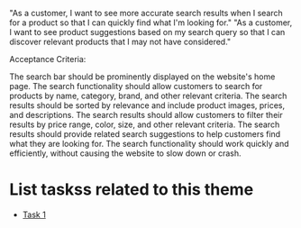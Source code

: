 <!--
 You are missing the customer's or the stakeholder's actions on the initiative or the stories that help build out this initiative. [Fixed]
-->
"As a customer, I want to see more accurate search results when I search for a product so that I can quickly find what I'm looking for."
"As a customer, I want to see product suggestions based on my search query so that I can discover relevant products that I may not have considered."

Acceptance Criteria:

The search bar should be prominently displayed on the website's home page. The
search functionality should allow customers to search for products by name,
category, brand, and other relevant criteria. The search results should be
sorted by relevance and include product images, prices, and descriptions. The
search results should allow customers to filter their results by price range,
color, size, and other relevant criteria. The search results should provide
related search suggestions to help customers find what they are looking for. The
search functionality should work quickly and efficiently, without causing the
website to slow down or crash.

# List taskss related to this theme

* [Task 1](documentation/theme_1/initiatives/epics/stories/tasks/task1.md)